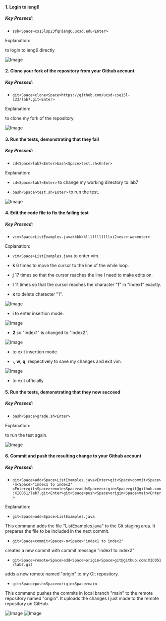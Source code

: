 #### 1. Login to ieng6
##### Key Pressed: 
- `ssh<Space>cs15lsp23fq@ieng6.ucsd.edu<Enter>`

Explanation: 

to login to ieng6 directly

![Image](eng.png)

#### 2. Clone your fork of the repository from your Github account
##### Key Pressed: 
- `git<Space>clone<Space>https://github.com/ucsd-cse15l-s23/lab7.git<Enter>` 

Explanation:

to clone my fork of the repository

![Image](git.png)

#### 3. Run the tests, demonstrating that they fail
##### Key Pressed: 
- `cd<Space>lab7<Enter>bash<Space>test.sh<Enter>` 

Explanation:

- `cd<Space>lab7<Enter>` to change my working directory to lab7

- `bash<Space>test.sh<Enter>` to run the test. 

![Image](run_fail.png)

#### 4. Edit the code file to fix the failing test
##### Key Pressed: 

- `vim<Space>ListExamples.javakkkkkklllllllllllxi2<esc>:wq<enter>`

Explanation: 

- `vim<Space>ListExamples.java` to enter vim. 

- **k** 6 times to move the cursor to the line of the while loop. 

- **j** 17 times so that the cursor reaches the line I need to make edits on. 

- **l** 11 times so that the cursor reaches the character "1" in "index1" exactly. 

- **x** to delete character "1".

![Image](1_vim.png) 

- **i** to enter insertion mode. 

![Image](before_vim.png) 

- **2** so "index1" is changed to "index2".

![Image](after_vim.png) 

- **<esc>** to exit insertion mode. 
  
- **:**, **w**, **q**, respectively to save my changes and exit vim. 
  
![Image](exit_vim.png)
  
- <enter> to exit officially

#### 5. Run the tests, demonstrating that they now succeed
##### Key Pressed: 
  
- `bash<Space>grade.sh<Enter>`
  
Explanation:
  
to run the test again. 
  
![Image](run_success.png) 
  
#### 6. Commit and push the resulting change to your Github account 
##### Key Pressed: 
  
- `git<Space>add<Space>ListExamples.java<Enter>git<Space>commit<Space>-m<Space>"index1 to index2"<Enter>git<Space>remote<Space>add<Space>origin<Space>git@github.com:XIC051/lab7.git<Enter>git<Space>push<Space>origin<Space>main<Enter>`

Explanation: 
- `git<Space>add<Space>ListExamples.java` 
  
This command adds the file "ListExamples.java" to the Git staging area. It prepares the file to be included in the next commit.
  
- `git<Space>commit<Space>-m<Space>"index1 to index2"` 
 
creates a new commit with commit message "index1 to index2"

- `git<Space>remote<Space>add<Space>origin<Space>git@github.com:XIC051/lab7.git`
  
adds a new remote named "origin" to my Git repository. 
  
- `git<Space>push<Space>origin<Space>main`
  
This command pushes the commits in local branch "main" to the remote repository named "origin". It uploads the changes I just made to the remote repository on GitHub.
  
![Image](github.png)
![Image](git_push.png)
  
  
  
  
  
